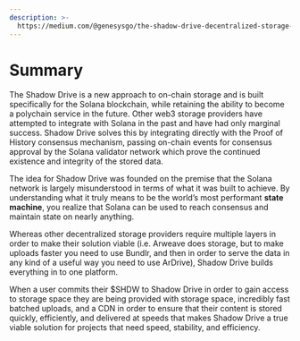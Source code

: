 ```yaml
---
description: >-
  https://medium.com/@genesysgo/the-shadow-drive-decentralized-storage-optimized-for-solana-11f2f257aaf2
---
```


# Summary

The Shadow Drive is a new approach to on-chain storage and is built specifically for the Solana blockchain, while retaining the ability to become a polychain service in the future. Other web3 storage providers have attempted to integrate with Solana in the past and have had only marginal success. Shadow Drive solves this by integrating directly with the Proof of History consensus mechanism, passing on-chain events for consensus approval by the Solana validator network which prove the continued existence and integrity of the stored data.

The idea for Shadow Drive was founded on the premise that the Solana network is largely misunderstood in terms of what it was built to achieve. By understanding what it truly means to be the world’s most performant **state machine**, you realize that Solana can be used to reach consensus and maintain state on nearly anything.

Whereas other decentralized storage providers require multiple layers in order to make their solution viable (i.e. Arweave does storage, but to make uploads faster you need to use Bundlr, and then in order to serve the data in any kind of a useful way you need to use ArDrive), Shadow Drive builds everything in to one platform.

When a user commits their $SHDW to Shadow Drive in order to gain access to storage space they are being provided with storage space, incredibly fast batched uploads, and a CDN in order to ensure that their content is stored quickly, efficiently, and delivered at speeds that makes Shadow Drive a true viable solution for projects that need speed, stability, and efficiency.
